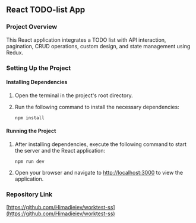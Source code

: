 ## React TODO-list App

### Project Overview

This React application integrates a TODO list with API interaction, pagination, CRUD operations, custom design, and state management using Redux.

### Setting Up the Project

#### Installing Dependencies

1. Open the terminal in the project's root directory.

2. Run the following command to install the necessary dependencies:

    `npm install`

#### Running the Project

1. After installing dependencies, execute the following command to start the server and the React application:

    `npm run dev`

2. Open your browser and navigate to [http://localhost:3000](http://localhost:3000) to view the application.

### Repository Link

[https://github.com/Himadieiev/worktest-ss](https://github.com/Himadieiev/worktest-ss)